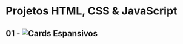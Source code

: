 # Projetos HTML, CSS & JavaScript

## 01 - ![Cards Espansivos](https://github.com/Cabral1Silva/project-js-css-html/tree/main/cards-Flexbox)
